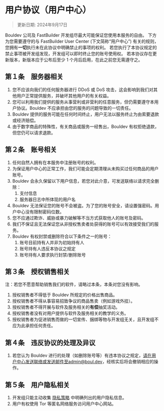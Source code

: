 # 用户协议（用户中心）
> 更新日期: 2024年9月17日

Bouldev 公司及 FastBuilder 开发组尽最大可能保证您使用本服务的自由。
下方为您需要遵守的与 FastBuilder User Center (下文简称“用户中心”) 有关的规则，您拥有**一切**执行未在此协议中明确禁止的事项的权利。
若您执行了本协议规定的禁止事项被开发组发现，开发组可以即时终止您的账号使用权。
若本协议存在更新版本，新版本应于公布后至少 1 个月后启用，在此之前您无需遵守之。
## 第１条　服务器相关
1. 您不应该向我们的任何服务器进行 DDoS 或 DoS 攻击，这会影响到我们对其他用户正常提供服务，并破坏其他用户的有关权益。
2. 您可以利用我们提供的服务从事营利或非营利的任意服务，但仍需要遵守本用户协议。Bouldev 不应承担由您的服务的问题导致的一切责任。
3. Bouldev 提供的服务可能在任何时间终止，用户无法以服务终止为由索要退款或经济赔偿。
4. 由于数字商品的特殊性，有关商品或服务一经售出，Bouldev 有权拒绝退款，但您仍可以请求退款。

## 第２条　账号相关
1. 任何自然人拥有在本服务中注册账号的权利。
2. 为保证用户中心的正常工作，我们可能会定期清理从未购买过任何商品的用户账号。
3. Bouldev 会永久保留以下用户信息，若您对此介意，可发送联络以请求完全删除：
   1. 支付信息
   2. 服务器日志中所体现的用户名
4. Bouldev 无法保证您的账号不会被盗。为了您的账号安全，请设置强密码。用户中心没有限制密码位数。
5. 您不应通过欺诈、威胁或暴力破解等不当方式获取他人的账号及密码。
6. 我们不保证且无法保证您从非授权售卖者处获得的账号可以有效接受我们的服务。
7. Bouldev 有权封禁或删除符合以下条件之一的账号：
   1. 账号目前持有人并非为初始持有人
   2. 账号持有人违反本协议之规定
   3. 账号持有人要求执行封禁/删除账号

## 第３条　授权销售相关
注：若您不愿意帮助销售我们的软件，请略过本条，本条对您没有影响。  
1. 授权销售者不得低于 Bouldev 所规定的价格出售商品。  
2. 授权销售者不得从事容易招致争议的商品售卖（例如游戏外挂）。  
3. 授权销售者不得开展与软件及服务相关的**有偿**抽奖活动。  
4. 授权销售者没有对用户提供与软件及服务相关的教学的义务。  
5. 授权销售者为促进销售而做的一切宣传、捆绑等物与开发组无关，且开发组不应为此承担任何责任。

## 第４条　违反协议的处理及异议
1. 若您认为 Bouldev 进行的处理（如删除账号等）有违本协议之规定，请在用户中心发送联络或发送邮件至admin@boul.dev，经核实后将会撤销相应的操作。

## 第５条　用户隐私相关
1. 开发组只能主动收集 [隐私策略](./privacy-policy.html) 中明确列出的用户隐私信息。
2. 用户有权使用 Tor 等匿名网络服务访问用户中心网站。  
